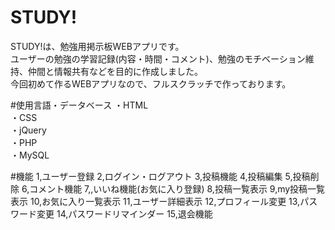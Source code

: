 # STUDY!
STUDY!は、勉強用掲示板WEBアプリです。  
ユーザーの勉強の学習記録(内容・時間・コメント)、勉強のモチベーション維持、仲間と情報共有などを目的に作成しました。  
今回初めて作るWEBアプリなので、フルスクラッチで作っております。  

#使用言語・データベース
・HTML  
・CSS  
・jQuery  
・PHP  
・MySQL  

#機能
1,ユーザー登録
2,ログイン・ログアウト
3,投稿機能
4,投稿編集
5,投稿削除
6,コメント機能
7,,いいね機能(お気に入り登録)
8,投稿一覧表示
9,my投稿一覧表示
10,お気に入り一覧表示
11,ユーザー詳細表示
12,プロフィール変更
13,パスワード変更
14,パスワードリマインダー
15,退会機能
